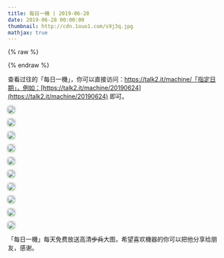 ```yaml
---
title: 每日一機 | 2019-06-28       
date: 2019-06-28 00:00:00
thumbnail: http://cdn.1ouo1.com/s9j3q.jpg
mathjax: true
---
```


{% raw %}
<style>

img{  
    border-radius: 5px;  
    box-shadow: 0px 0px 5px #888888;

    }  
#youngb{  
    border-radius: 0px;  
    box-shadow: 0px 0px 0px #FFFFFF;

    } 
         
</style>
{% endraw %}

查看过往的「每日一機」，你可以直接访问：https://talk2.it/machine/「指定日期」，例如：[https://talk2.it/machine/20190624](https://talk2.it/machine/20190624) 即可。

![](http://cdn.1ouo1.com/f1cwt.jpg?imageView2/0/q/75|watermark/1/image/aHR0cDovL2Nkbi4xb3VvMS5jb20vJUU5JUJCJTkxJUU4JTg5JUIyLnBuZw==/dissolve/100/gravity/South/dx/10/dy/10|imageslim)

![](http://cdn.1ouo1.com/opv0d.jpg?imageView2/0/q/75|watermark/1/image/aHR0cDovL2Nkbi4xb3VvMS5jb20vJUU5JUJCJTkxJUU4JTg5JUIyLnBuZw==/dissolve/100/gravity/South/dx/10/dy/10|imageslim)

![](http://cdn.1ouo1.com/8f51o.jpg?imageView2/0/q/75|watermark/1/image/aHR0cDovL2Nkbi4xb3VvMS5jb20vJUU5JUJCJTkxJUU4JTg5JUIyLnBuZw==/dissolve/100/gravity/South/dx/10/dy/10|imageslim)

![](http://cdn.1ouo1.com/gtgur.jpg?imageView2/0/q/75|watermark/1/image/aHR0cDovL2Nkbi4xb3VvMS5jb20vJUU5JUJCJTkxJUU4JTg5JUIyLnBuZw==/dissolve/100/gravity/South/dx/10/dy/10|imageslim)

![](http://cdn.1ouo1.com/obqbl.jpg?imageView2/0/q/75|watermark/1/image/aHR0cDovL2Nkbi4xb3VvMS5jb20vJUU5JUJCJTkxJUU4JTg5JUIyLnBuZw==/dissolve/100/gravity/South/dx/10/dy/10|imageslim)

![](http://cdn.1ouo1.com/3itqz.jpg?imageView2/0/q/75|watermark/1/image/aHR0cDovL2Nkbi4xb3VvMS5jb20vJUU5JUJCJTkxJUU4JTg5JUIyLnBuZw==/dissolve/100/gravity/South/dx/10/dy/10|imageslim)

![](http://cdn.1ouo1.com/s9j3q.jpg?imageView2/0/q/75|watermark/1/image/aHR0cDovL2Nkbi4xb3VvMS5jb20vJUU5JUJCJTkxJUU4JTg5JUIyLnBuZw==/dissolve/100/gravity/South/dx/10/dy/10|imageslim)

![](http://cdn.1ouo1.com/3b1ri.jpg?imageView2/0/q/75|watermark/1/image/aHR0cDovL2Nkbi4xb3VvMS5jb20vJUU5JUJCJTkxJUU4JTg5JUIyLnBuZw==/dissolve/100/gravity/South/dx/10/dy/10|imageslim)

![](http://cdn.1ouo1.com/fko6e.jpg?imageView2/0/q/75|watermark/1/image/aHR0cDovL2Nkbi4xb3VvMS5jb20vJUU5JUJCJTkxJUU4JTg5JUIyLnBuZw==/dissolve/100/gravity/South/dx/10/dy/10|imageslim)

![](http://cdn.1ouo1.com/9mcvy.jpg?imageView2/0/q/75|watermark/1/image/aHR0cDovL2Nkbi4xb3VvMS5jb20vJUU5JUJCJTkxJUU4JTg5JUIyLnBuZw==/dissolve/100/gravity/South/dx/10/dy/10|imageslim)

「每日一機」每天免费放送高清~~步兵~~大图，希望喜欢機器的你可以把他分享给朋友，感谢。
